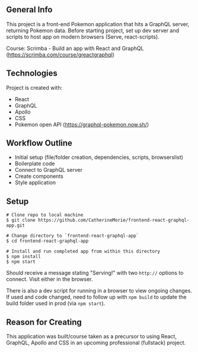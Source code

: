 ## General Info
This project is a front-end Pokemon application that hits a GraphQL server, returning Pokemon data.
Before starting project, set up dev server and scripts to host app on modern browsers (Serve, react-scripts).

Course: Scrimba - Build an app with React and GraphQL (https://scrimba.com/course/greactgraphql)

## Technologies
Project is created with:
* React
* GraphQL
* Apollo
* CSS
* Pokemon open API (https://graphql-pokemon.now.sh/)

## Workflow Outline
* Initial setup (file/folder creation, dependencies, scripts, browserslist)
* Boilerplate code
* Connect to GraphQL server
* Create components
* Style application

## Setup
```
# Clone repo to local machine
$ git clone https://github.com/CatherineMorie/frontend-react-graphql-app.git

# Change directory to `frontend-react-graphql-app`
$ cd frontend-react-graphql-app

# Install and run completed app from within this directory
$ npm install
$ npm start
```
Should receive a message stating "Serving!" with two `http://` options to connect. Visit either in the browser.

There is also a dev script for running in a browser to view ongoing changes. If used and code changed,
need to follow up with `npm build` to update the build folder used in prod (via `npm start`).

## Reason for Creating
This application was built/course taken as a precursor to using React, GraphQL, Apollo and CSS in an upcoming
professional (fullstack) project.

